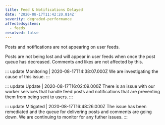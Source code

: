 ```yaml
---
title: Feed & Notifications Delayed
date: '2020-08-17T11:42:20.814Z'
severity: degraded-performance
affectedsystems:
  - feeds
resolved: false
---
```

Posts and notifications are not appearing on user feeds.


Posts are not being lost and will appear in user feeds when once the post queue has decreased. Comments and likes are not affected by this.

::: update Monitoring | 2020-08-17T14:38:07.000Z
We are investigating the cause of this issue.
:::

::: update Update | 2020-08-17T16:02:09.000Z
There is an issue with our worker services that handle feed posts and notifications that are preventing them from being sent to users.
:::

::: update Mitigated | 2020-08-17T16:48:26.000Z
The issue has been remediated and the queue for delivering posts and comments are going down. We are continuing to monitor for any futher issues.
:::

<!--- language code: en -->
